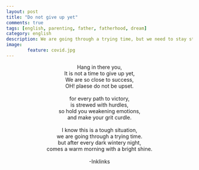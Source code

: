 ```yaml
---
layout: post
title: "Do not give up yet"
comments: true
tags: [english, parenting, father, fatherhood, dream]
category: english
description: We are going through a trying time, but we need to stay strong and fight with the current situation. Just do not give up. We will win for sure. Stay safe and stay home.
image: 
        feature: covid.jpg
---
```

<p align="center">
Hang in there you,<br />
It is not a time to give up yet,<br />
We are so close to success,<br />
OH! plaese do not be upset.<br />
<br />
for every path to victory,<br />
is strewed with hurdles,<br />
so hold you weakening emotions,<br />
and make your grit curdle.<br />
<br />
I know this is a tough situation,<br />
we are going through a trying time.<br />
but after every dark wintery night,<br />
comes a warm morning with a bright shine.<br />
<br />
-Inklinks
</p>
